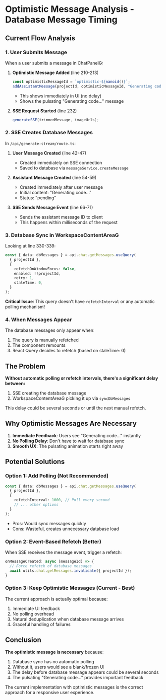 # Optimistic Message Analysis - Database Message Timing

## Current Flow Analysis

### 1. User Submits Message
When a user submits a message in ChatPanelG:

1. **Optimistic Message Added** (line 210-213)
   ```typescript
   const optimisticMessageId = `optimistic-${nanoid()}`;
   addAssistantMessage(projectId, optimisticMessageId, "Generating code...");
   ```
   - This shows immediately in UI (no delay)
   - Shows the pulsating "Generating code..." message

2. **SSE Request Started** (line 232)
   ```typescript
   generateSSE(trimmedMessage, imageUrls);
   ```

### 2. SSE Creates Database Messages
In `/api/generate-stream/route.ts`:

1. **User Message Created** (line 42-47)
   - Created immediately on SSE connection
   - Saved to database via `messageService.createMessage`

2. **Assistant Message Created** (line 54-59)
   - Created immediately after user message
   - Initial content: "Generating code..."
   - Status: "pending"

3. **SSE Sends Message Event** (line 66-71)
   - Sends the assistant message ID to client
   - This happens within milliseconds of the request

### 3. Database Sync in WorkspaceContentAreaG

Looking at line 330-339:
```typescript
const { data: dbMessages } = api.chat.getMessages.useQuery(
  { projectId },
  {
    refetchOnWindowFocus: false,
    enabled: !!projectId,
    retry: 1,
    staleTime: 0,
  }
);
```

**Critical Issue**: This query doesn't have `refetchInterval` or any automatic polling mechanism!

### 4. When Messages Appear

The database messages only appear when:
1. The query is manually refetched
2. The component remounts
3. React Query decides to refetch (based on staleTime: 0)

## The Problem

**Without automatic polling or refetch intervals, there's a significant delay between:**
1. SSE creating the database message
2. WorkspaceContentAreaG picking it up via `syncDbMessages`

This delay could be several seconds or until the next manual refetch.

## Why Optimistic Messages Are Necessary

1. **Immediate Feedback**: Users see "Generating code..." instantly
2. **No Polling Delay**: Don't have to wait for database sync
3. **Smooth UX**: The pulsating animation starts right away

## Potential Solutions

### Option 1: Add Polling (Not Recommended)
```typescript
const { data: dbMessages } = api.chat.getMessages.useQuery(
  { projectId },
  {
    refetchInterval: 1000, // Poll every second
    // ... other options
  }
);
```
- Pros: Would sync messages quickly
- Cons: Wasteful, creates unnecessary database load

### Option 2: Event-Based Refetch (Better)
When SSE receives the message event, trigger a refetch:
```typescript
onMessageCreated: async (messageId) => {
  // Force refetch of database messages
  await utils.chat.getMessages.invalidate({ projectId });
}
```

### Option 3: Keep Optimistic Messages (Current - Best)
The current approach is actually optimal because:
1. Immediate UI feedback
2. No polling overhead
3. Natural deduplication when database message arrives
4. Graceful handling of failures

## Conclusion

**The optimistic message is necessary** because:
1. Database sync has no automatic polling
2. Without it, users would see a blank/frozen UI
3. The delay before database message appears could be several seconds
4. The pulsating "Generating code..." provides important feedback

The current implementation with optimistic messages is the correct approach for a responsive user experience.